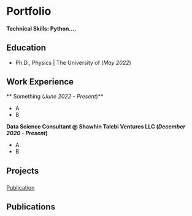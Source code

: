 # Portfolio

#### Technical Skills: Python....

## Education
- Ph.D., Physics | The University of  (_May 2022_)								       		


## Work Experience
** Something (_June 2022 - Present_)**
- A
- B

**Data Science Consultant @ Shawhin Talebi Ventures LLC (_December 2020 - Present_)**
- A
- B

## Projects
### 
[Publication](https://github.com/Iam-Jorge/Iam-Jorge.github.io)



## Publications
